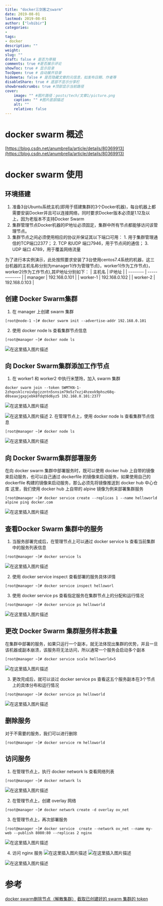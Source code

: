 ```yaml
---
title: "docker三剑客之swarm" 
date: 2019-08-01
lastmod: 2019-08-01
author: ["lvbibir"] 
categories: 
- 
tags: 
- docker
description: "" 
weight: 
slug: ""
draft: false # 是否为草稿
comments: true #是否展示评论
showToc: true # 显示目录
TocOpen: true # 自动展开目录
hidemeta: false # 是否隐藏文章的元信息，如发布日期、作者等
disableShare: true # 底部不显示分享栏
showbreadcrumbs: true #顶部显示当前路径
cover:
    image: "" #图片路径：posts/tech/文章1/picture.png
    caption: "" #图片底部描述
    alt: ""
    relative: false
---
```




# docker swarm 概述

[https://blog.csdn.net/anumbrella/article/details/80369913](https://blog.csdn.net/anumbrella/article/details/80369913)
# docker swarm 使用
## 环境搭建
1. 准备3台Ubuntu系统主机(即用于搭建集群的3个Docker机器)，每台机器上都需要安装Docker并且可以连接网络，同时要求Docker版本必须是1.12及以上，因为老版本不支持Docker Swarm
2. 集群管理节点Docker机器的IP地址必须固定，集群中所有节点都能够访问该管理节点。
3. 集群节点之间必须使用相应的协议并保证其以下端口可用：
   		1. 用于集群管理通信的TCP端口2377；
		2. TCP 和UDP 端口7946，用于节点间的通信；
		3. UDP 端口 4789，用于覆盖网络流量

为了进行本实例演示，此处按照要求安装了3台使用centos7.4系统的机器，这三台机器的主机名称分别为manager1(作为管理节点)，worker1(作为工作节点)，worker2(作为工作节点),其IP地址分别如下：
| 主机名   | IP地址        |
| -------- | ------------- |
| manager  | 192.168.0.101 |
| worker-1 | 192.168.0.102 |
| worker-2 | 192.168.0.103 |

## 创建 Docker Swarm集群
1. 在 manager 上创建 swarm 	集群

```
[root@node-1 ~]# docker swarm init --advertise-addr 192.168.0.101
```
2. 使用 docker node ls 查看集群节点信息

```
[root@manager ~]# docker node ls
```
![在这里插入图片描述](https://image.lvbibir.cn/blog/20190821213137271.png)
## 向 Docker Swarm集群添加工作节点
1. 在 worker1 和 worker2 中执行米慧玲，加入 swarm 集群

```
docker swarm join --token SWMTKN-1-2zhqxsklcroivbpjzzntn5snsim79o5z7xzj4hzexk9phsz68q-d0seaxjgxpjebk8fdqt6d6yz5 192.168.0.101:2377
```
![在这里插入图片描述](https://image.lvbibir.cn/blog/20190821214343274.png)

![在这里插入图片描述](https://image.lvbibir.cn/blog/20190821214404237.png)
2. 在管理节点上，使用 docker node ls 查看集群节点信息

```
[root@manager ~]# docker node ls
```
![在这里插入图片描述](https://image.lvbibir.cn/blog/20190821214938383.png)
## 向 Docker Swarm集群部署服务
在向 docker swarm 集群中部署服务时，既可以使用 docker hub 上自带的镜像来启动服务，也可以自己通过 dockerfile 的镜像来启动服务，如果使用自己的 dockerfile 构建的镜像来启动服务，那么必须先将镜像推送到 docker hub 中心仓库
这里，我们使用 docker hub 上自带的 alpine 镜像为例来部署集群服务

```
[root@manager ~]# docker service create --replicas 1 --name helloworld alpine ping docker.com
```
![在这里插入图片描述](https://image.lvbibir.cn/blog/20190821215535816.png)


## 查看Docker Swarm 集群中的服务

1. 当服务部署完成后，在管理节点上可以通过 docker service ls 查看当前集群中的服务列表信息

```
[root@manager ~]# docker service ls
```
![在这里插入图片描述](https://image.lvbibir.cn/blog/20190821215734721.png)

2. 使用 docker service inspect 查看部署的服务具体详情

```
[root@manager ~]# docker service inspect helloworl
```
3. 使用 docker service ps 查看指定服务在集群节点上的分配和运行情况

```
[root@manager ~]# docker service ps helloworld
```
![在这里插入图片描述](https://image.lvbibir.cn/blog/2019082122023695.png)
## 更改 Docker Swarm 集群服务样本数量

在集群中部署的服务，如果只运行一个副本，就无法体现出集群的优势，并且一旦该机器或副本崩溃，该服务将无法访问，所以通常一个服务会启动多个副本

```
[root@manager ~]# docker service scale helloworld=5
```
![在这里插入图片描述](https://image.lvbibir.cn/blog/2019082122061749.png)

3. 更改完成后，就可以谈过 docker service ps 查看这五个服务副本在3个节点上的具体分布和运行情况

```
[root@manager ~]# docker service ps helloworld
```
![在这里插入图片描述](https://image.lvbibir.cn/blog/20190821220742171.png)
## 删除服务
对于不需要的服务，我们可以进行删除

```
[root@manager ~]# docker service rm helloworld
```

## 访问服务
1. 在管理节点上，执行 docker network ls 查看网络列表

```
[root@manager ~]# docker network ls
```
![在这里插入图片描述](https://image.lvbibir.cn/blog/20190821221031576.png)

2. 在管理节点上，创建 overlay 网络

```
[root@manager ~]# docker network create -d overlay ov_net
```
3. 在管理节点上，再次部署服务

```
[root@manager ~]# docker service  create --network ov_net --name my-web --publish 8080:80 --replicas 2 nginx
```
![在这里插入图片描述](https://image.lvbibir.cn/blog/20190821222655390.png)

4. 访问 nginx 服务
![在这里插入图片描述](https://image.lvbibir.cn/blog/20190821223028930.png)
![在这里插入图片描述](https://image.lvbibir.cn/blog/20190821223039274.png)

![在这里插入图片描述](https://image.lvbibir.cn/blog/20190821223050917.png)

# 参考

[docker swarm删除节点（解散集群）](https://blog.csdn.net/xiunai78/article/details/89471100)
[截取已创建好的 swarm 集群的 token](https://blog.csdn.net/CSDN_duomaomao/article/details/73393541)